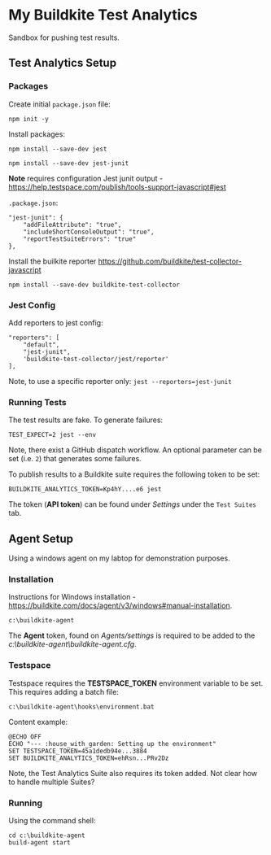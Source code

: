 # My Buildkite Test Analytics
Sandbox for pushing test results.

## Test Analytics Setup

### Packages

Create initial `package.json` file:
```
npm init -y
```

Install packages:

```
npm install --save-dev jest
```

```
npm install --save-dev jest-junit
```

**Note** requires configuration
Jest junit output - https://help.testspace.com/publish/tools-support-javascript#jest

`.package.json`:
```
"jest-junit": {
    "addFileAttribute": "true",
    "includeShortConsoleOutput": "true",
    "reportTestSuiteErrors": "true"
},
```

Install the builkite reporter https://github.com/buildkite/test-collector-javascript
```
npm install --save-dev buildkite-test-collector
```

### Jest Config
Add reporters to jest config:
```
"reporters": [
    "default",
    "jest-junit",
    'buildkite-test-collector/jest/reporter'
],
```

Note, to use a specific reporter only: `jest --reporters=jest-junit`

### Running Tests
The test results are fake. To generate failures:

`TEST_EXPECT=2 jest --env`

Note, there exist a GitHub dispatch workflow. An optional parameter can be set (i.e. `2`) that generates some failures.

To publish results to a Buildkite suite requires the following token to be set:

```
BUILDKITE_ANALYTICS_TOKEN=Kp4hY....e6 jest
```

The token (**API token**) can be found under *Settings* under the `Test Suites` tab.


## Agent Setup
Using a windows agent on my labtop for demonstration purposes.

### Installation

Instructions for Windows installation - https://buildkite.com/docs/agent/v3/windows#manual-installation.

```
c:\buildkite-agent
```

The **Agent** token, found on *Agents/settings* is required to be added to the *c:\buildkite-agent\buildkite-agent.cfg*.

### Testspace
Testspace requires the **TESTSPACE_TOKEN** environment variable to be set. This requires adding a batch file:

```
c:\buildkite-agent\hooks\environment.bat
```

Content example:
```
@ECHO OFF
ECHO "--- :house_with_garden: Setting up the environment"
SET TESTSPACE_TOKEN=45a1dedb94e...3884
SET BUILDKITE_ANALYTICS_TOKEN=ehRsn...PRv2Dz
```

Note, the Test Analytics Suite also requires its token added. Not clear how to handle multiple Suites?

### Running
Using the command shell:

```
cd c:\buildkite-agent
build-agent start
```